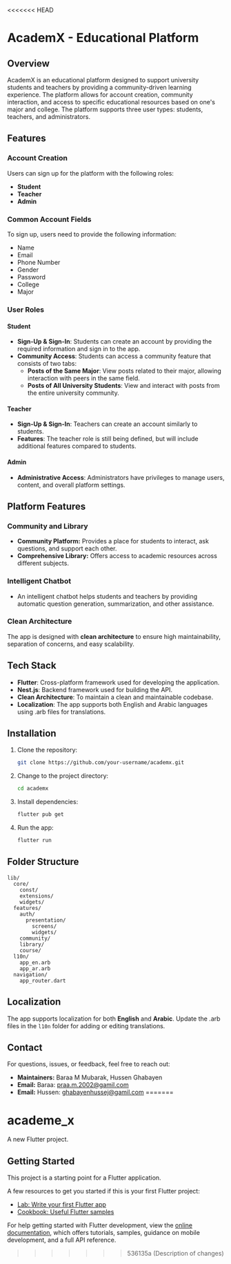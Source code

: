 <<<<<<< HEAD
# AcademX - Educational Platform

## Overview
AcademX is an educational platform designed to support university students and teachers by providing a community-driven learning experience. The platform allows for account creation, community interaction, and access to specific educational resources based on one's major and college. The platform supports three user types: students, teachers, and administrators.

## Features

### Account Creation
Users can sign up for the platform with the following roles:

- **Student**
- **Teacher**
- **Admin**

### Common Account Fields
To sign up, users need to provide the following information:

- Name
- Email
- Phone Number
- Gender
- Password
- College
- Major

### User Roles

#### Student
- **Sign-Up & Sign-In**: Students can create an account by providing the required information and sign in to the app.
- **Community Access**: Students can access a community feature that consists of two tabs:
  - **Posts of the Same Major**: View posts related to their major, allowing interaction with peers in the same field.
  - **Posts of All University Students**: View and interact with posts from the entire university community.

#### Teacher
- **Sign-Up & Sign-In**: Teachers can create an account similarly to students.
- **Features**: The teacher role is still being defined, but will include additional features compared to students.

#### Admin
- **Administrative Access**: Administrators have privileges to manage users, content, and overall platform settings.

## Platform Features

### Community and Library
- **Community Platform:** Provides a place for students to interact, ask questions, and support each other.
- **Comprehensive Library:** Offers access to academic resources across different subjects.

### Intelligent Chatbot
- An intelligent chatbot helps students and teachers by providing automatic question generation, summarization, and other assistance.

### Clean Architecture
The app is designed with **clean architecture** to ensure high maintainability, separation of concerns, and easy scalability.

## Tech Stack
- **Flutter**: Cross-platform framework used for developing the application.
- **Nest.js**: Backend framework used for building the API.
- **Clean Architecture**: To maintain a clean and maintainable codebase.
- **Localization**: The app supports both English and Arabic languages using .arb files for translations.

## Installation
1. Clone the repository:
   ```sh
   git clone https://github.com/your-username/academx.git
   ```
2. Change to the project directory:
   ```sh
   cd academx
   ```
3. Install dependencies:
   ```sh
   flutter pub get
   ```
4. Run the app:
   ```sh
   flutter run
   ```

## Folder Structure
```
lib/
  core/
    const/
    extensions/
    widgets/
  features/
    auth/
      presentation/
        screens/
        widgets/
    community/
    library/
    course/
  l10n/
    app_en.arb
    app_ar.arb
  navigation/
    app_router.dart
```

## Localization
The app supports localization for both **English** and **Arabic**. Update the .arb files in the `l10n` folder for adding or editing translations.

## Contact
For questions, issues, or feedback, feel free to reach out:
- **Maintainers:** Baraa M Mubarak, Hussen Ghabayen
- **Email:** Baraa: praa.m.2002@gamil.com
- **Email:** Hussen: ghabayenhussej@gamil.com
=======
# academe_x

A new Flutter project.

## Getting Started

This project is a starting point for a Flutter application.

A few resources to get you started if this is your first Flutter project:

- [Lab: Write your first Flutter app](https://docs.flutter.dev/get-started/codelab)
- [Cookbook: Useful Flutter samples](https://docs.flutter.dev/cookbook)

For help getting started with Flutter development, view the
[online documentation](https://docs.flutter.dev/), which offers tutorials,
samples, guidance on mobile development, and a full API reference.
>>>>>>> 536135a (Description of changes)
